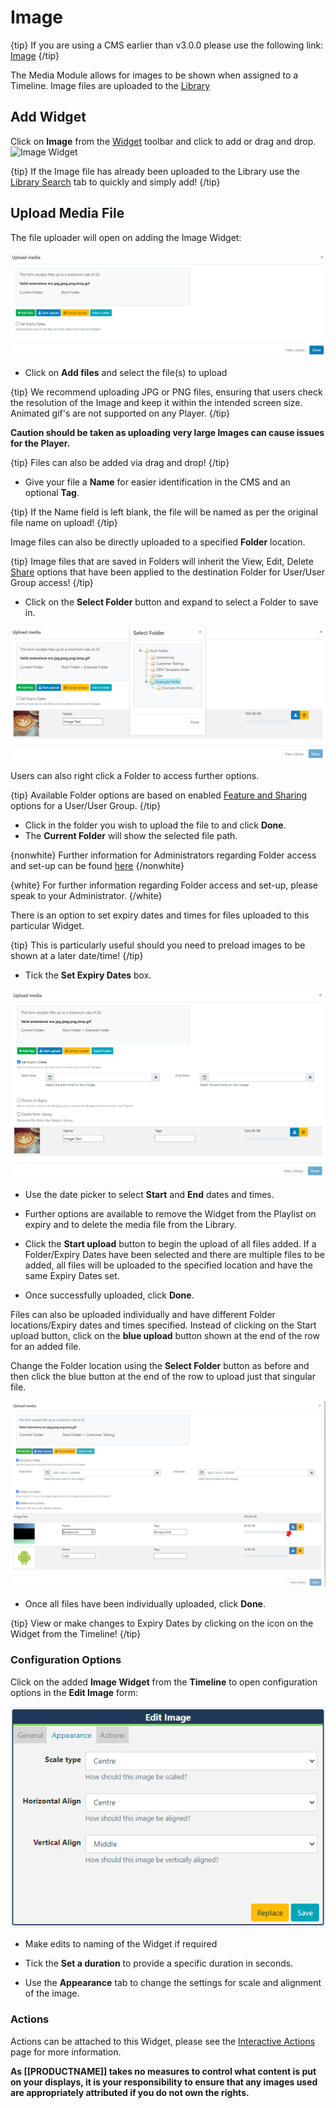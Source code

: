 <!--toc=widgets-->

# Image

{tip}
If you are using a CMS earlier than v3.0.0 please use the following link: [Image](media_module_image_2.html)
{/tip}

The Media Module allows for images to be shown when assigned to a Timeline. Image files are uploaded to the [Library](media_library) 

## Add Widget

Click on **Image** from the [Widget](layouts_widgets.html) toolbar and click to add or drag and drop.  ![Image Widget](img/v2_media_image_widget.png)

{tip}
If the Image file has already been uploaded to the Library use the [Library Search](layouts_library_search.html) tab to quickly and simply add!
{/tip}

## Upload Media File

The file uploader will open on adding the Image Widget:

![Add Image File](img/v3_media_add_image.png)

- Click on **Add files** and select the file(s) to upload

{tip}
We recommend uploading JPG or PNG files, ensuring that users check the resolution of the Image and keep it within the intended screen size.
Animated gif's are not supported on any Player.
{/tip}

**Caution should be taken as uploading very large Images can cause issues for the Player.**

{tip}
Files can also be added via drag and drop!
{/tip}

- Give your file a **Name** for easier identification in the CMS and an optional **Tag**.

{tip}
If the Name field is left blank, the file will be named as per the original file name on upload!
{/tip}

Image files can also be directly uploaded to a specified **Folder** location.

{tip}
Image files that are saved in Folders will inherit the View, Edit, Delete [Share](users_features_and_sharing.html) options that have been applied to the destination Folder for User/User Group access!
{/tip}

- Click on the **Select Folder** button and expand to select a Folder to save in.

![Select Folder](img\v3_media_image_select_folder.png)

Users can also right click a Folder to access further options.

{tip}
Available Folder options are based on enabled [Feature and Sharing](users_features_and_sharing.html) options for a User/User Group.
{/tip}

- Click in the folder you wish to upload the file to and click **Done**. 
- The **Current Folder** will show the selected file path.

{nonwhite}
Further information for Administrators regarding Folder access and set-up can be found [here](https://xibo.org.uk/docs/setup/folders-administration)
{/nonwhite}

{white}
For further information regarding Folder access and set-up, please speak to your Administrator.
{/white}

There is an option to set expiry dates and times for files uploaded to this particular Widget.

{tip}
This is particularly useful should you need to preload images to be shown at a later date/time!
{/tip}

- Tick the **Set Expiry Dates** box.

![Expiry Dates](img\v3_media_image_expiry_dates.png)

- Use the date picker to select **Start** and **End** dates and times.

- Further options are available to remove the Widget from the Playlist on expiry and to delete the media file from the Library.


- Click the **Start upload** button to begin the upload of all files added. If a Folder/Expiry Dates have been selected and there are multiple files to be added, all files will be uploaded to the specified location and have the same Expiry Dates set.
- Once successfully uploaded, click **Done**.

Files can also be uploaded individually and have different Folder locations/Expiry dates and times specified.
Instead of clicking on the Start upload button, click on the **blue upload** button shown at the end of the row for an added file. 

Change the Folder location using the **Select Folder** button as before and then click the blue button at the end of the row to upload just that singular file.

![Multiple Files](img/v3_media_image_multiple_files.png)

- Once all files have been individually uploaded, click **Done**.

{tip}
View or make changes to Expiry Dates by clicking on the icon on the Widget from the Timeline!
{/tip}

### Configuration Options

Click on the added **Image Widget** from the **Timeline** to open configuration options in the **Edit Image** form:

![Edit Options](img\v3_media_image_edit_options.png)

- Make edits to naming of the Widget if required
- Tick the **Set a duration** to provide a specific duration in seconds.

- Use the **Appearance** tab to change the settings for scale and alignment of the image.

### Actions

Actions can be attached to this Widget, please see the [Interactive Actions](layouts_interactive_actions.html) page for more information.



**As [[PRODUCTNAME]] takes no measures to control what content is put on your displays, it is your responsibility to ensure that any images used are appropriately attributed if you do not own the rights.**